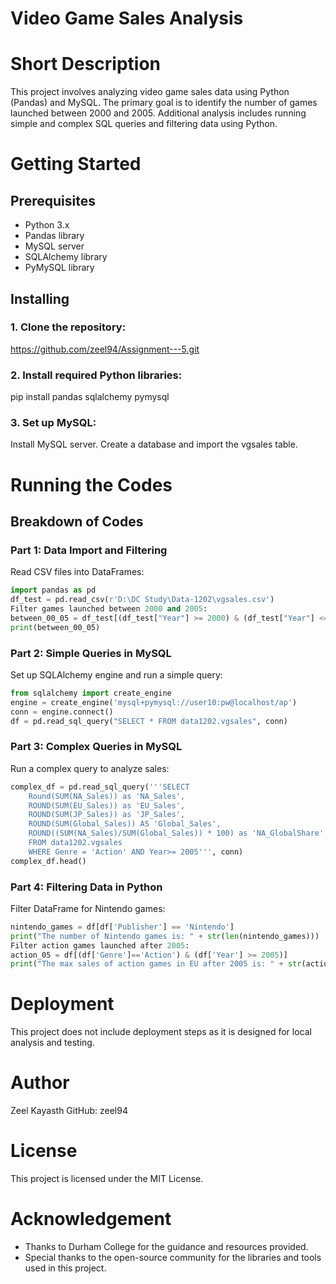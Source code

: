 # Video Game Sales Analysis

# Short Description
This project involves analyzing video game sales data using Python (Pandas) and MySQL. The primary goal is to identify the number of games launched between 2000 and 2005. Additional analysis includes running simple and complex SQL queries and filtering data using Python.

# Getting Started

## Prerequisites
- Python 3.x
- Pandas library
- MySQL server
- SQLAlchemy library
- PyMySQL library


## Installing
### 1. Clone the repository:
https://github.com/zeel94/Assignment---5.git

### 2. Install required Python libraries:
pip install pandas sqlalchemy pymysql

### 3. Set up MySQL:
Install MySQL server.
Create a database and import the vgsales table.

# Running the Codes

## Breakdown of Codes
### Part 1: Data Import and Filtering
Read CSV files into DataFrames:
```python
import pandas as pd
df_test = pd.read_csv(r'D:\DC Study\Data-1202\vgsales.csv')
Filter games launched between 2000 and 2005:
between_00_05 = df_test[(df_test["Year"] >= 2000) & (df_test["Year"] <= 2005)]
print(between_00_05)
```
### Part 2: Simple Queries in MySQL
Set up SQLAlchemy engine and run a simple query:
```python
from sqlalchemy import create_engine
engine = create_engine('mysql+pymysql://user10:pw@localhost/ap')
conn = engine.connect()
df = pd.read_sql_query("SELECT * FROM data1202.vgsales", conn)
```
### Part 3: Complex Queries in MySQL
Run a complex query to analyze sales:
```python 
complex_df = pd.read_sql_query('''SELECT
    Round(SUM(NA_Sales)) as 'NA_Sales',
    ROUND(SUM(EU_Sales)) as 'EU_Sales',
    ROUND(SUM(JP_Sales)) as 'JP_Sales',
    ROUND(SUM(Global_Sales)) AS 'Global_Sales',
    ROUND((SUM(NA_Sales)/SUM(Global_Sales)) * 100) as 'NA_GlobalShare'
    FROM data1202.vgsales
    WHERE Genre = 'Action' AND Year>= 2005''', conn)
complex_df.head()
```
### Part 4: Filtering Data in Python
Filter DataFrame for Nintendo games:
```python
nintendo_games = df[df['Publisher'] == 'Nintendo']
print("The number of Nintendo games is: " + str(len(nintendo_games)))
Filter action games launched after 2005:
action_05 = df[(df['Genre']=='Action') & (df['Year'] >= 2005)]
print("The max sales of action games in EU after 2005 is: " + str(action_05.EU_Sales.max()))
```
# Deployment
This project does not include deployment steps as it is designed for local analysis and testing.

# Author
Zeel Kayasth
GitHub: zeel94

# License
This project is licensed under the MIT License.

# Acknowledgement
- Thanks to Durham College for the guidance and resources provided.
- Special thanks to the open-source community for the libraries and tools used in this project.
